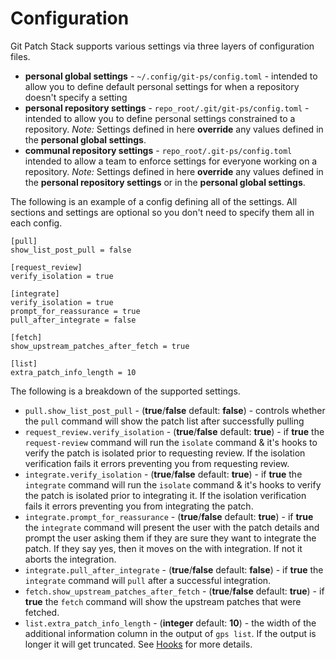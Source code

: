 # Configuration

Git Patch Stack supports various settings via three layers of configuration
files.

- **personal global settings** - `~/.config/git-ps/config.toml` - intended to allow you to define default personal settings for when a repository doesn't specify a setting
- **personal repository settings** - `repo_root/.git/git-ps/config.toml` - intended to allow you to define personal settings constrained to a repository. *Note:* Settings defined in here **override** any values defined in the **personal global settings**.
- **communal repository settings** - `repo_root/.git-ps/config.toml` intended to allow a team to enforce settings for everyone working on a repository. *Note:* Settings defined in here **override** any values defined in the **personal repository settings** or in the **personal global settings**.

The following is an example of a config defining all of the settings. All sections and settings are optional so you don't need to specify them all in each config.

```
[pull]
show_list_post_pull = false

[request_review]
verify_isolation = true

[integrate]
verify_isolation = true
prompt_for_reassurance = true
pull_after_integrate = false

[fetch]
show_upstream_patches_after_fetch = true

[list]
extra_patch_info_length = 10
```

The following is a breakdown of the supported settings.

- `pull.show_list_post_pull` - (**true**/**false** default: **false**) - controls whether the `pull` command will show the patch list after successfully pulling
- `request_review.verify_isolation` - (**true**/**false** default: **true**) - if **true** the `request-review` command will run the `isolate` command & it's hooks to verify the patch is isolated prior to requesting review. If the isolation verification fails it errors preventing you from requesting review.
- `integrate.verify_isolation` - (**true**/**false** default: **true**) - if **true** the `integrate` command will run the `isolate` command & it's hooks to verify the patch is isolated prior to integrating it. If the isolation verification fails it errors preventing you from integrating the patch.
- `integrate.prompt_for_reassurance` - (**true**/**false** default: **true**) - if **true** the `integrate` command will present the user with the patch details and prompt the user asking them if they are sure they want to integrate the patch. If they say yes, then it moves on the with integration. If not it aborts the integration.
- `integrate.pull_after_integrate` - (**true**/**false** default: **false**) - if **true** the `integrate` command will `pull` after a successful integration.
- `fetch.show_upstream_patches_after_fetch` - (**true**/**false** default: **true**) - if **true** the `fetch` command will show the upstream patches that were fetched.
- `list.extra_patch_info_length` - (**integer** default: **10**) - the width of the additional information column in the output of `gps list`. If the output is longer it will get truncated. See [Hooks](hooks.md) for more details.


